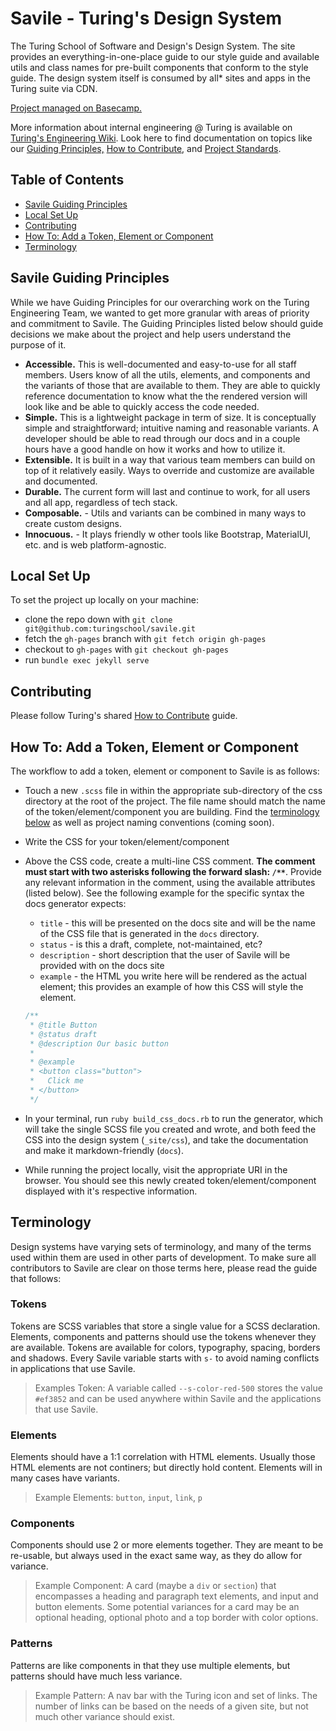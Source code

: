 # Savile - Turing's Design System

The Turing School of Software and Design's Design System. The site provides an everything-in-one-place guide to our style guide and available utils and class names for pre-built components that conform to the style guide. The design system itself is consumed by all* sites and apps in the Turing suite via CDN.

[Project managed on Basecamp.](https://3.basecamp.com/3494409/projects/19192671)

More information about internal engineering @ Turing is available on [Turing's Engineering Wiki](https://www.notion.so/Engineering-Wiki-29887c546265429db78560f47525d9f2). Look here to find documentation on topics like our [Guiding Principles,](https://www.notion.so/Guiding-Principles-57dc38f1b6454645bf23b252bc22b440) [How to Contribute](https://www.notion.so/How-to-Contribute-1b88e17f755c491989e4b2bc84db93c7), and [Project Standards](https://www.notion.so/Project-Standards-889a4f2b26b04dc091039f209f823c3c).

## Table of Contents

- [Savile Guiding Principles](#savile-guiding-principles)
- [Local Set Up](#local-set-up)
- [Contributing](#contributing)
- [How To: Add a Token, Element or Component](#how-to-add-a-token-element-or-component)
- [Terminology](#terminology)

## Savile Guiding Principles

While we have Guiding Principles for our overarching work on the Turing Engineering Team, we wanted to get more granular with areas of priority and commitment to Savile. The Guiding Principles listed below should guide decisions we make about the project and help users understand the purpose of it.

- **Accessible.** This is well-documented and easy-to-use for all staff members. Users know of all the utils, elements, and components and the variants of those that are available to them. They are able to quickly reference documentation to know what the the rendered version will look like and be able to quickly access the code needed.
- **Simple.** This is a lightweight package in term of size. It is conceptually simple and straightforward; intuitive naming and reasonable variants. A developer should be able to read through our docs and in a couple hours have a good handle on how it works and how to utilize it.
- **Extensible.** It is built in a way that various team members can build on top of it relatively easily. Ways to override and customize are available and documented.
- **Durable.** The current form will last and continue to work, for all users and all app, regardless of tech stack.
- **Composable.** - Utils and variants can be combined in many ways to create custom designs.
- **Innocuous.** - It plays friendly w other tools like Bootstrap, MaterialUI, etc. and is web platform-agnostic.

## Local Set Up

To set the project up locally on your machine:

- clone the repo down with `git clone git@github.com:turingschool/savile.git`
- fetch the `gh-pages` branch with `git fetch origin gh-pages`
- checkout to `gh-pages` with `git checkout gh-pages`
- run `bundle exec jekyll serve`

## Contributing

Please follow Turing's shared [How to Contribute](https://www.notion.so/turingschool/How-to-Contribute-1b88e17f755c491989e4b2bc84db93c7) guide.

## How To: Add a Token, Element or Component

The workflow to add a token, element or component to Savile is as follows:

- Touch a new `.scss` file in within the appropriate sub-directory of the css directory at the root of the project. The file name should match the name of the token/element/component you are building. Find the [terminology below](#terminology) as well as project naming conventions (coming soon).
- Write the CSS for your token/element/component
- Above the CSS code, create a multi-line CSS comment. **The comment must start with two asterisks following the forward slash: `/**`**. Provide any relevant information in the comment, using the available attributes (listed below). See the following example for the specific syntax the docs generator expects:
    - `title` - this will be presented on the docs site and will be the name of the CSS file that is generated in the `docs` directory.
    - `status` - is this a draft, complete, not-maintained, etc?
    - `description` - short description that the user of Savile will be provided with on the docs site
    - `example` - the HTML you write here will be rendered as the actual element; this provides an example of how this CSS will style the element.

    ```css
    /**
     * @title Button
     * @status draft
     * @description Our basic button
     *
     * @example
     * <button class="button">
     *   Click me
     * </button>
     */
    ```

- In your terminal, run `ruby build_css_docs.rb` to run the generator, which will take the single SCSS file you created and wrote, and both feed the CSS into the design system (`_site/css`), and take the documentation and make it markdown-friendly (`docs`).
- While running the project locally, visit the appropriate URI in the browser. You should see this newly created token/element/component displayed with it's respective information.

## Terminology

Design systems have varying sets of terminology, and many of the terms used within them are used in other parts of development. To make sure all contributors to Savile are clear on those terms here, please read the guide that follows:

### Tokens

Tokens are SCSS variables that store a single value for a SCSS declaration. Elements, components and patterns should use the tokens whenever they are available. Tokens are available for colors, typography, spacing, borders and shadows. Every Savile variable starts with `s-` to avoid naming conflicts in applications that use Savile.

>Examples Token: A variable called `--s-color-red-500` stores the value `#ef3852` and can be used anywhere within Savile and the applications that use Savile.

### Elements

Elements should have a 1:1 correlation with HTML elements. Usually those HTML elements are not continers; but directly hold content. Elements will in many cases have variants.

>Example Elements: `button`, `input`, `link`, `p`

### Components

Components should use 2 or more elements together. They are meant to be re-usable, but always used in the exact same way, as they do allow for variance.

>Example Component: A card (maybe a `div` or `section`) that encompasses a heading and paragraph text elements, and input and button elements. Some potential variances for a card may be an optional heading, optional photo and a top border with color options.

### Patterns

Patterns are like components in that they use multiple elements, but patterns should have much less variance.

>Example Pattern: A nav bar with the Turing icon and set of links. The number of links can be based on the needs of a given site, but not much other variance should exist.